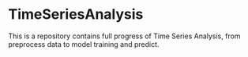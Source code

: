 # TimeSeriesAnalysis

This is a repository contains full progress of Time Series Analysis, from preprocess data to model training and predict.
